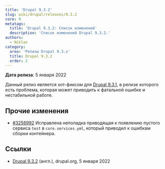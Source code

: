 ```yaml
---
title: 'Drupal 9.3.2'
slug: wiki/drupal/releases/9.3.2
core: 9 
metatags:
  title: 'Drupal 9.3.2: Список изменений'
  description: 'Список изменений Drupal 9.3.2.'
authors:
  - Niklan
category:
  area: 'Релизы Drupal 9.3.x'
  title: Drupal 9.3.2
  order: 2
---
```


**Дата релиза**: 5 января 2022

Данный релиз является хот-фиксом для [Drupal 9.3.1](../9.3.1/index.md), в релизе которого есть проблема, которая может приводить к фатальной ошибке и нестабильной работе.

## Прочие изменения

* [#3256992](https://www.drupal.org/node/3256992) Исправлена неполадка приводящая к появлению пустого сервиса `test` в `core.services.yml`, который приводил к ошибкам сборки контейнера.

## Ссылки

- [Drupal 9.3.2](https://www.drupal.org/project/drupal/releases/9.3.2) (англ.), drupal.org, 5 января 2022
